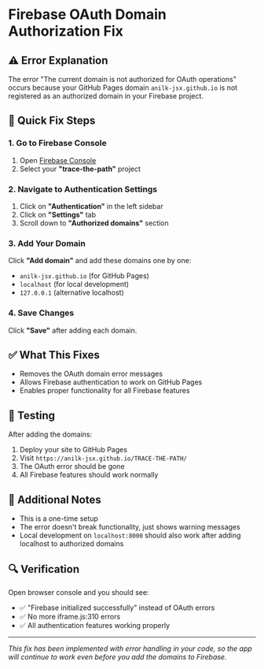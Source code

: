 # Firebase OAuth Domain Authorization Fix

## ⚠️ Error Explanation
The error "The current domain is not authorized for OAuth operations" occurs because your GitHub Pages domain `anilk-jsx.github.io` is not registered as an authorized domain in your Firebase project.

## 🔧 Quick Fix Steps

### 1. Go to Firebase Console
1. Open [Firebase Console](https://console.firebase.google.com/)
2. Select your **"trace-the-path"** project

### 2. Navigate to Authentication Settings
1. Click on **"Authentication"** in the left sidebar
2. Click on **"Settings"** tab
3. Scroll down to **"Authorized domains"** section

### 3. Add Your Domain
Click **"Add domain"** and add these domains one by one:
- `anilk-jsx.github.io` (for GitHub Pages)
- `localhost` (for local development)
- `127.0.0.1` (alternative localhost)

### 4. Save Changes
Click **"Save"** after adding each domain.

## ✅ What This Fixes
- Removes the OAuth domain error messages
- Allows Firebase authentication to work on GitHub Pages
- Enables proper functionality for all Firebase features

## 🧪 Testing
After adding the domains:
1. Deploy your site to GitHub Pages
2. Visit `https://anilk-jsx.github.io/TRACE-THE-PATH/`
3. The OAuth error should be gone
4. All Firebase features should work normally

## 📝 Additional Notes
- This is a one-time setup
- The error doesn't break functionality, just shows warning messages
- Local development on `localhost:8000` should also work after adding localhost to authorized domains

## 🔍 Verification
Open browser console and you should see:
- ✅ "Firebase initialized successfully" instead of OAuth errors
- ✅ No more iframe.js:310 errors
- ✅ All authentication features working properly

---
*This fix has been implemented with error handling in your code, so the app will continue to work even before you add the domains to Firebase.*